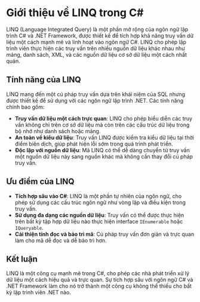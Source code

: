 # Giới thiệu về LINQ trong C#

LINQ (Language Integrated Query) là một phần mở rộng của ngôn ngữ lập trình C# và .NET Framework, được thiết kế để tích hợp khả năng truy vấn dữ liệu một cách mạnh mẽ và linh hoạt vào ngôn ngữ C#. LINQ cho phép lập trình viên thực hiện các truy vấn trên nhiều nguồn dữ liệu khác nhau như mảng, danh sách, XML, và các nguồn dữ liệu cơ sở dữ liệu một cách nhất quán.

## Tính năng của LINQ

LINQ mang đến một cú pháp truy vấn dựa trên khái niệm của SQL nhưng được thiết kế để sử dụng với các ngôn ngữ lập trình .NET. Các tính năng chính bao gồm:

- **Truy vấn dữ liệu một cách trực quan**: LINQ cho phép biểu diễn các truy vấn không chỉ trên cơ sở dữ liệu mà còn trên các cấu trúc dữ liệu trong bộ nhớ như danh sách hoặc mảng.
- **An toàn về kiểu dữ liệu**: Truy vấn LINQ được kiểm tra kiểu dữ liệu tại thời điểm biên dịch, giúp phát hiện lỗi sớm trong quá trình phát triển.
- **Độc lập với nguồn dữ liệu**: Mã LINQ có thể dễ dàng chuyển từ truy vấn một nguồn dữ liệu này sang nguồn khác mà không cần thay đổi cú pháp truy vấn.

## Ưu điểm của LINQ

- **Tích hợp sâu vào C#**: LINQ là một phần tự nhiên của ngôn ngữ, cho phép sử dụng các cấu trúc ngôn ngữ như vòng lặp và điều kiện trong truy vấn.
- **Sử dụng đa dạng các nguồn dữ liệu**: Truy vấn có thể được thực hiện trên bất kỳ tập hợp dữ liệu nào thực hiện interface `IEnumerable` hoặc `IQueryable`.
- **Cải thiện tính đọc và bảo trì mã**: Cú pháp truy vấn đơn giản và trực quan làm cho mã dễ đọc và dễ bảo trì hơn.

## Kết luận

LINQ là một công cụ mạnh mẽ trong C#, cho phép các nhà phát triển xử lý dữ liệu một cách hiệu quả và trực quan. Sự tích hợp sâu với ngôn ngữ C# và .NET Framework làm cho nó trở thành một công cụ không thể thiếu cho bất kỳ lập trình viên .NET nào.
